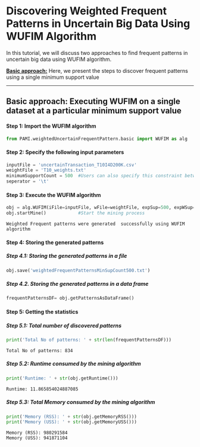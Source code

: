 # Discovering Weighted Frequent Patterns in Uncertain Big Data Using WUFIM Algorithm

In this tutorial, we will discuss two approaches to find frequent patterns in uncertain big data using WUFIM algorithm.

[__Basic approach:__](#basicApproach) Here, we present the steps to discover frequent patterns using a single minimum support value

***

## <a id='basicApproach'>Basic approach: Executing WUFIM on a single dataset at a particular minimum support value</a>

#### Step 1: Import the WUFIM algorithm


```python
from PAMI.weightedUncertainFrequentPattern.basic import WUFIM as alg
```

#### Step 2: Specify the following input parameters


```python
inputFile = 'uncertainTransaction_T10I4D200K.csv'
weightFile = 'T10_weights.txt'
minimumSupportCount = 500  #Users can also specify this constraint between 0 to 1.
seperator = '\t'       
```

#### Step 3: Execute the WUFIM algorithm


```python
obj = alg.WUFIM(iFile=inputFile, wFile=weightFile, expSup=500, expWSup=300, sep=seperator)    #initialize
obj.startMine()            #Start the mining process
```

    Weighted Frequent patterns were generated  successfully using WUFIM algorithm


#### Step 4: Storing the generated patterns

##### Step 4.1: Storing the generated patterns in a file


```python
obj.save('weightedFrequentPatternsMinSupCount500.txt')
```

##### Step 4.2. Storing the generated patterns in a data frame


```python
frequentPatternsDF= obj.getPatternsAsDataFrame()
```

#### Step 5: Getting the statistics

##### Step 5.1: Total number of discovered patterns 


```python
print('Total No of patterns: ' + str(len(frequentPatternsDF)))
```

    Total No of patterns: 834


##### Step 5.2: Runtime consumed by the mining algorithm


```python
print('Runtime: ' + str(obj.getRuntime()))
```

    Runtime: 11.865854024887085


##### Step 5.3: Total Memory consumed by the mining algorithm


```python
print('Memory (RSS): ' + str(obj.getMemoryRSS()))
print('Memory (USS): ' + str(obj.getMemoryUSS()))
```

    Memory (RSS): 980291584
    Memory (USS): 941871104

